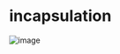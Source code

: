 # incapsulation
![image](https://user-images.githubusercontent.com/76125731/124467117-17478100-dda0-11eb-9b5c-a9e761dbbdb4.png)
